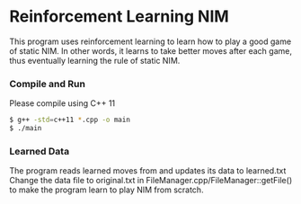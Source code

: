 # Reinforcement Learning NIM
This program uses reinforcement learning to learn how to play a good game of static NIM. In other words, it learns to take better moves after each game, thus eventually learning the rule of static NIM.

### Compile and Run
Please compile using C++ 11

```sh
$ g++ -std=c++11 *.cpp -o main
$ ./main
```

### Learned Data
The program reads learned moves from and updates its data to learned.txt
Change the data file to original.txt in FileManager.cpp/FileManager::getFile() to make the program learn to play NIM from scratch.